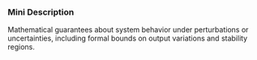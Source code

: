 ### Mini Description

Mathematical guarantees about system behavior under perturbations or uncertainties, including formal bounds on output variations and stability regions.
